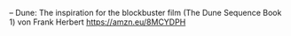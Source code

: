 – Dune: The inspiration for the blockbuster film (The Dune Sequence Book 1) von Frank Herbert
https://amzn.eu/8MCYDPH